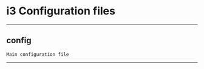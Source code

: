 # i3 Configuration files
___________________________________________________

## config
    Main configuration file
___________________________________________________